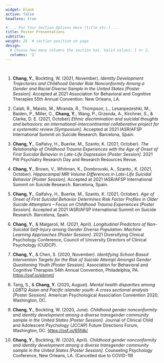 ```yaml
---
widget: blank
active: false
headless: true

# ... Put Your Section Options Here (title etc.) ...
title: Poster Presentations
subtitle:
weight: 25  # section position on page
design:
  # Choose how many columns the section has. Valid values: 1 or 2.
  columns: '1'
---
```

<br/>

1.	**Chang, Y.**, Bockting, W. (2021, November). *Identity Development Trajectories and Childhood Gender Role Nonconformity Among a Gender and Racial Diverse Sample in the United States [Poster Session].* Accepted at 2021 Association for Behavioral and Cognitive Therapies 55th Annual Convention. New Orleans, LA.

9. Calati, R., Maisto, M., Miranda, R., Thompson, L., Lesanpezeshki, M., Baiden, P., Miller, C., **Chang, Y.**, Wang, P., Grzenda, A., Kirchner, S., & Clarke, D. E. (2021, October) *Ethnic discrimination and suicidal thoughts and behaviors: an international-intercontinental collaborative project for a systematic review [Symposium].* Accepted at 2021 IASR/AFSP International Summit on Suicide Research. Barcelona, Spain.

8.	**Chang, Y.**, Galfalvy, H., Buerke, M., Szanto, K. (2021, October). *The Relationship of Childhood Trauma Experiences with the Age of Onset of First Suicidal Behavior in Late-Life Depression [Poster Session].* 2021 Pitt Psychiatry Research Day and Research Resources Revue.

7.	**Chang, Y.**, Brown, V., Whitman, K., Dombrovski, A., Szanto., K. (2021, October). *Hippocampal MRI Volume Differences in Late-Life Suicidal Behavior [Poster Session].* Accepted at 2021 IASR/AFSP International Summit on Suicide Research. Barcelona, Spain.

6.	**Chang, Y.**, Galfalvy, H., Buerke, M., Szanto, K. (2021, October). *Age of Onset of First Suicidal Behavior Determines Risk Factor Profiles in Older Suicide Attempters – Focus on Childhood Trauma Experiences [Poster Session].* Accepted at 2021 IASR/AFSP International Summit on Suicide Research. Barcelona, Spain.

5.	**Chang, Y.**, & Malgaroli, M. (2021, April). *Longitudinal Predictors of Non-Suicidal Self-Injury among Gender Diverse Population: Machine Learning Approaches [Poster Session].* 2021 Diversifying Clinical Psychology Conference, Council of University Directors of Clinical Psychology (CUDCP). 

4.	**Chang, Y.**, & Chen, S. (2020, November). *Identifying School-Based Intervention Targets for the Risk of Suicide Attempt Amongst Gender Questioning Youth [Poster Session].* Association for Behavioral and Cognitive Therapies 54th Annual Convention, Philadelphia, PA. https://osf.io/pbmnt/

3.	Tang, S., & **Chang, Y.** (2020, August). *Mental health disparities among LGBTQ Asian and Pacific islander youth: A cross sectional analysis [Poster Session].* American Psychological Association Convention 2020, Washington, DC.

2.	**Chang, Y.**, Bockting, W. (2020, June). *Childhood gender nonconformity and identity development among a diverse transgender community sample in the United States [Poster Session].* Journal of Clinical Child and Adolescent Psychology (JCCAP) Future Directions Forum, Washington, DC. https://osf.io/65fdk/

1.	**Chang, Y.**, Bockting, W. (2020, April). *Childhood gender nonconformity and identity development among a diverse transgender community sample in the United States [Poster Session].* Counseling Psychology Conference, New Orleans, LA. (Cancelled due to COVID-19)
